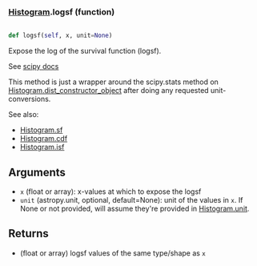 ### [Histogram](Histogram.md).logsf (function)


```py

def logsf(self, x, unit=None)

```



Expose the log of the survival function (logsf).

See [scipy docs](https://docs.scipy.org/doc/scipy/reference/generated/scipy.stats.rv_continuous.logsf.html)

This method is just a wrapper around the scipy.stats method on
[Histogram.dist_constructor_object](Histogram.dist_constructor_object.md) after doing any requested unit-conversions.

See also:

* [Histogram.sf](Histogram.sf.md)
* [Histogram.cdf](Histogram.cdf.md)
* [Histogram.isf](Histogram.isf.md)

Arguments
----------
* `x` (float or array): x-values at which to expose the logsf
* `unit` (astropy.unit, optional, default=None): unit of the values
    in `x`.  If None or not provided, will assume they're provided in
    [Histogram.unit](Histogram.unit.md).

Returns
---------
* (float or array) logsf values of the same type/shape as `x`

